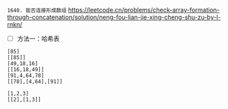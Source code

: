 
`1640. 能否连接形成数组` https://leetcode.cn/problems/check-array-formation-through-concatenation/solution/neng-fou-lian-jie-xing-cheng-shu-zu-by-l-rnkn/
- [ ] 方法一：哈希表

```
[85]
[[85]]
[49,18,16]
[[16,18,49]]
[91,4,64,78]
[[78],[4,64],[91]]

[1,2,3]
[[2],[1,3]]
```
